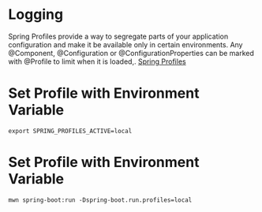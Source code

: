 # Logging
Spring Profiles provide a way to segregate parts of your application configuration and make it be available only in certain environments. Any @Component, @Configuration or @ConfigurationProperties can be marked with @Profile to limit when it is loaded,.
[Spring Profiles](https://docs.spring.io/spring-boot/docs/current/reference/html/features.html#features.profiles)

# Set Profile with Environment Variable
```
export SPRING_PROFILES_ACTIVE=local
```

# Set Profile with Environment Variable
```
mwn spring-boot:run -Dspring-boot.run.profiles=local
```


